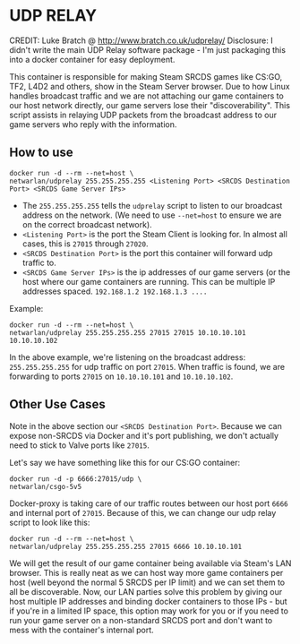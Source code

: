 UDP RELAY
=========
CREDIT: Luke Bratch @ http://www.bratch.co.uk/udprelay/
Disclosure: I didn't write the main UDP Relay software package - I'm just packaging this into a docker container for easy deployment.

This container is responsible for making Steam SRCDS games like CS:GO, TF2, L4D2 and others, show in the Steam Server browser. Due to how Linux handles broadcast traffic and we are not attaching our game containers to our host network directly, our game servers lose their "discoverability". This script assists in relaying UDP packets from the broadcast address to our game servers who reply with the information. 

How to use
----------
```
docker run -d --rm --net=host \
netwarlan/udprelay 255.255.255.255 <Listening Port> <SRCDS Destination Port> <SRCDS Game Server IPs>
```

- The `255.255.255.255` tells the `udprelay` script to listen to our broadcast address on the network. (We need to use `--net=host` to ensure we are on the correct broadcast network).
- `<Listening Port>` is the port the Steam Client is looking for. In almost all cases, this is `27015` through `27020`. 
- `<SRCDS Destination Port>` is the port this container will forward udp traffic to. 
- `<SRCDS Game Server IPs>` is the ip addresses of our game servers (or the host where our game containers are running. This can be multiple IP addresses spaced. `192.168.1.2 192.168.1.3 ....`


Example:
```
docker run -d --rm --net=host \
netwarlan/udprelay 255.255.255.255 27015 27015 10.10.10.101 10.10.10.102
```
In the above example, we're listening on the broadcast address: `255.255.255.255` for udp traffic on port `27015`. When traffic is found, we are forwarding to ports `27015` on `10.10.10.101` and `10.10.10.102`.


Other Use Cases
---------------
Note in the above section our `<SRCDS Destination Port>`. Because we can expose non-SRCDS via Docker and it's port publishing, we don't actually need to stick to Valve ports like `27015`. 


Let's say we have something like this for our CS:GO container:
```
docker run -d -p 6666:27015/udp \
netwarlan/csgo-5v5
```

Docker-proxy is taking care of our traffic routes between our host port `6666` and internal port of `27015`. Because of this, we can change our udp relay script to look like this:

```
docker run -d --rm --net=host \
netwarlan/udprelay 255.255.255.255 27015 6666 10.10.10.101
```

We will get the result of our game container being available via Steam's LAN browser. This is really neat as we can host way more game containers per host (well beyond the normal 5 SRCDS per IP limit) and we can set them to all be discoverable. Now, our LAN parties solve this problem by giving our host multiple IP addresses and binding docker containers to those IPs - but if you're in a limited IP space, this option may work for you or if you need to run your game server on a non-standard SRCDS port and don't want to mess with the container's internal port. 